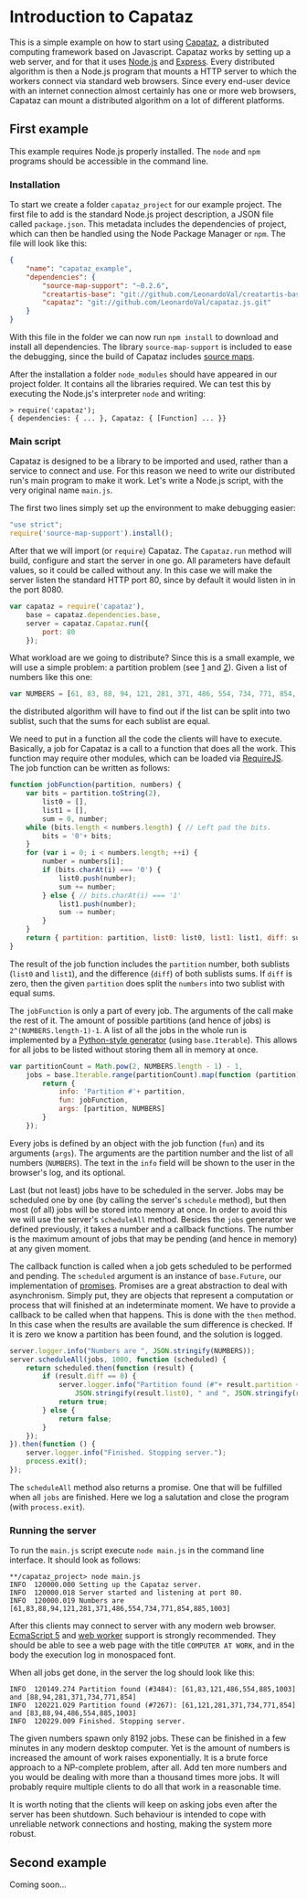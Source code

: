 ﻿Introduction to Capataz
=======================

This is a simple example on how to start using [Capataz](https://github.com/LeonardoVal/capataz.js), 
a distributed computing framework based on Javascript. Capataz works by setting up a web server, and
for that it uses [Node.js](http://nodejs.org/) and [Express](http://expressjs.com/). Every 
distributed algorithm is then a Node.js program that mounts a HTTP server to which the workers 
connect via standard web browsers. Since every end-user device with an internet connection almost
certainly has one or more web browsers, Capataz can mount a distributed algorithm on a lot of 
different platforms.


## First example

This example requires Node.js properly installed. The `node` and `npm` programs should be accessible 
in the command line. 

### Installation

To start we create a folder `capataz_project` for our example project. The first file to add is the 
standard Node.js project description, a JSON file called `package.json`. This metadata includes the 
dependencies of project, which can then be handled using the Node Package Manager or `npm`. The file
will look like this:

```json
{
	"name": "capataz_example",
	"dependencies": {
		"source-map-support": "~0.2.6",
		"creatartis-base": "git://github.com/LeonardoVal/creatartis-base.git",
		"capataz": "git://github.com/LeonardoVal/capataz.js.git"
	}
}
```

With this file in the folder we can now run `npm install` to download and install all dependencies.
The library `source-map-support` is included to ease the debugging, since the build of Capataz 
includes [source maps](http://www.html5rocks.com/en/tutorials/developertools/sourcemaps/).

After the installation a folder `node_modules` should have appeared in our project folder. It 
contains all the libraries required. We can test this by executing the Node.js's interpreter `node`
and writing:

```
> require('capataz');
{ dependencies: { ... }, Capataz: { [Function] ... }}
```

### Main script

Capataz is designed to be a library to be imported and used, rather than a service to connect and 
use. For this reason we need to write our distributed run's main program to make it work. Let's 
write a Node.js script, with the very original name `main.js`.

The first two lines simply set up the environment to make debugging easier:

```javascript
"use strict";
require('source-map-support').install();
```

After that we will import (or `require`) Capataz. The `Capataz.run` method will build, configure and
start the server in one go. All parameters have default values, so it could be called without any.
In this case we will make the server listen the standard HTTP port 80, since by default it would 
listen in in the port 8080.

```javascript
var capataz = require('capataz'),
	base = capataz.dependencies.base,
	server = capataz.Capataz.run({
		port: 80
	});
```

What workload are we going to distribute? Since this is a small example, we will use a simple 
problem: a partition problem (see [1](http://en.wikipedia.org/wiki/Partition_problem) and 
[2](http://www.americanscientist.org/issues/pub/2002/3/the-easiest-hard-problem)). Given a list of 
numbers like this one:

```javascript
var NUMBERS = [61, 83, 88, 94, 121, 281, 371, 486, 554, 734, 771, 854, 885, 1003];
```

the distributed algorithm will have to find out if the list can be split into two sublist, such that
the sums for each sublist are equal. 

We need to put in a function all the code the clients will have to execute. Basically, a job for
Capataz is a call to a function that does all the work. This function may require other modules,
which can be loaded via [RequireJS](http://requirejs.org/). The job function can be written as 
follows:

```javascript
function jobFunction(partition, numbers) {
	var bits = partition.toString(2),
		list0 = [], 
		list1 = [],
		sum = 0, number;
	while (bits.length < numbers.length) { // Left pad the bits.
		bits = '0'+ bits;
	}
	for (var i = 0; i < numbers.length; ++i) {
		number = numbers[i];
		if (bits.charAt(i) === '0') {
			list0.push(number);
			sum += number;
		} else { // bits.charAt(i) === '1'
			list1.push(number);
			sum -= number;
		}
	}
	return { partition: partition, list0: list0, list1: list1, diff: sum };
}
```

The result of the job function includes the `partition` number, both sublists (`list0` and `list1`),
and the difference (`diff`) of both sublists sums. If `diff` is zero, then the given `partition` 
does split the `numbers` into two sublist with equal sums. 

The `jobFunction` is only a part of every job. The arguments of the call make the rest of it. The 
amount of possible partitions (and hence of jobs) is `2^(NUMBERS.length-1)-1`. A list of all the 
jobs in the whole run is implemented by a [Python-style generator](https://wiki.python.org/moin/Generators)
(using `base.Iterable`). This allows for all jobs to be listed without storing them all in memory at
once.
 
```javascript
var partitionCount = Math.pow(2, NUMBERS.length - 1) - 1,
	jobs = base.Iterable.range(partitionCount).map(function (partition) {
		return {
			info: 'Partition #'+ partition, 
			fun: jobFunction,
			args: [partition, NUMBERS]
		}
	});
```

Every jobs is defined by an object with the job function (`fun`) and its arguments (`args`). The 
arguments are the partition number and the list of all numbers (`NUMBERS`). The text in the `info`
field will be shown to the user in the browser's log, and its optional.

Last (but not least) jobs have to be scheduled in the server. Jobs may be scheduled one by one (by
calling the server's `schedule` method), but then most (of all) jobs will be stored into memory at 
once. In order to avoid this we will use the server's `scheduleAll` method. Besides the `jobs` 
generator we defined previously, it takes a number and a callback functions. The number is the 
maximum amount of jobs that may be pending (and hence in memory) at any given moment. 

The callback function is called when a job gets scheduled to be performed and pending. The 
`scheduled` argument is an instance of `base.Future`, our implementation of 
[promises](https://www.promisejs.org/). Promises are a great abstraction to deal with asynchronism. 
Simply put, they are objects that represent a computation or process that will finished at an 
indeterminate moment. We have to provide a callback to be called when that happens. This is done
with the `then` method. In this case when the results are available the sum difference is checked. 
If it is zero we know a partition has been found, and the solution is logged. 


```javascript
server.logger.info("Numbers are ", JSON.stringify(NUMBERS));
server.scheduleAll(jobs, 1000, function (scheduled) {
	return scheduled.then(function (result) {
		if (result.diff == 0) {
			server.logger.info("Partition found (#"+ result.partition +"): ",
				JSON.stringify(result.list0), " and ", JSON.stringify(result.list1));
			return true;
		} else {
			return false;
		}
	});
}).then(function () {
	server.logger.info("Finished. Stopping server.");
	process.exit();
});
```

The `scheduleAll` method also returns a promise. One that will be fulfilled when all `jobs` are 
finished. Here we log a salutation and close the program (with `process.exit`).

### Running the server

To run the `main.js` script execute `node main.js` in the command line interface. It should look as
follows:

```
**/capataz_project> node main.js
INFO  120000.000 Setting up the Capataz server.
INFO  120000.018 Server started and listening at port 80.
INFO  120000.019 Numbers are [61,83,88,94,121,281,371,486,554,734,771,854,885,1003]
```

After this clients may connect to server with any modern web browser. 
[EcmaScript 5](http://www.ecma-international.org/ecma-262/5.1/) and 
[web worker](http://www.w3.org/TR/workers/) support is strongly recommended. They should be able to 
see a web page with the title `COMPUTER AT WORK`, and in the body the execution log in monospaced 
font.

When all jobs get done, in the server the log should look like this:

```
INFO  120149.274 Partition found (#3484): [61,83,121,486,554,885,1003] and [88,94,281,371,734,771,854]
INFO  120221.029 Partition found (#7267): [61,121,281,371,734,771,854] and [83,88,94,486,554,885,1003]
INFO  120229.009 Finished. Stopping server.
```

The given numbers spawn only 8192 jobs. These can be finished in a few minutes in any modern desktop 
computer. Yet is the amount of numbers is increased the amount of work raises exponentially. It is 
a brute force approach to a NP-complete problem, after all. Add ten more numbers and you would be 
dealing with more than a thousand times more jobs. It will probably require multiple clients to do 
all that work in a reasonable time.

It is worth noting that the clients will keep on asking jobs even after the server has been 
shutdown. Such behaviour is intended to cope with unreliable network connections and hosting, making
the system more robust.

## Second example

Coming soon...